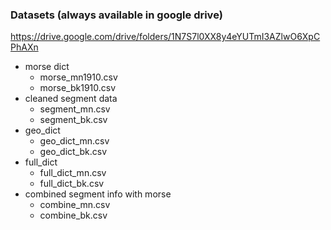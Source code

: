### Datasets (always available in google drive)
https://drive.google.com/drive/folders/1N7S7l0XX8y4eYUTmI3AZlwO6XpCPhAXn

* morse dict
  + morse_mn1910.csv
  + morse_bk1910.csv
* cleaned segment data
  + segment_mn.csv
  + segment_bk.csv
* geo_dict
  + geo_dict_mn.csv
  + geo_dict_bk.csv
* full_dict
  + full_dict_mn.csv
  + full_dict_bk.csv
* combined segment info with morse
  + combine_mn.csv
  + combine_bk.csv
